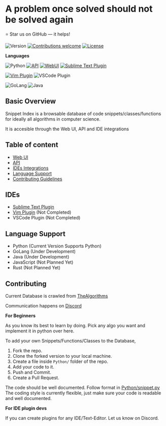 A problem once solved should not be solved again
======================
:star: Star us on GitHub — it helps!

![Version](https://img.shields.io/badge/Version-0.1-grey.svg)
[![Contributions welcome](https://img.shields.io/badge/contributions-welcome-orange.svg)](https://github.com/omkarjc27/Snippet-Index/issues)
[![License](https://img.shields.io/badge/license-MIT-blue.svg)](https://opensource.org/licenses/MIT)

**Languages**

![Python](https://img.shields.io/badge/Python-Supported-brightgreen.svg)
[![API](https://img.shields.io/badge/API-v0.1.0-brightgreen.svg)](https://snip-index.herokuapp.com/)
[![WebUI](https://img.shields.io/badge/WebUI-Working-brightgreen.svg)](https://snip-index.herokuapp.com/)
[![Sublime Text Plugin](https://img.shields.io/badge/SublimeText-Working-brightgreen.svg)](https://github.com/omkarjc27/sublime-snipet-index)

[![Vim Plugin](https://img.shields.io/badge/Vim-UnderConstruction-yellow.svg)](https://github.com/horwreed/Snippit-vim)
![VSCode Plugin](https://img.shields.io/badge/VSCode-UnderConstruction-yellow.svg)

![GoLang](https://img.shields.io/badge/GoLang-ComingSoon...-orange.svg)
![Java](https://img.shields.io/badge/Java-ComingSoon...-orange.svg)

## Basic Overview

Snippet Index is a browsable database of code snippets/classes/functions for ideally all algorithms in computer science. 

It is accesible through the Web UI, API and IDE integrations


## Table of content

- [Web UI](https://snip-index.herokuapp.com/)
- [API](/API_DOCS.md) 
- [IDEs Integrations](#ides)
- [Language Support](#language-support)
- [Contributing Guidelines](#contributing)

## IDEs

- [Sublime Text Plugin](https://github.com/omkarjc27/sublime-snipet-index)
- [Vim Plugin](https://github.com/horwreed/Snippit-vim) (Not Completed)
- VSCode Plugin (Not Completed)

## Language Support
- Python (Current Version Supports Python)
- GoLang (Under Development)
- Java (Under Development)
- JavaScript (Not Planned Yet)
- Rust (Not Planned Yet)

## Contributing

Current Database is crawled from [TheAlgorithms](https://github.com/TheAlgorithms/Python)

Communication happens on [Discord](https://discord.gg/8m3d9Bn)

**For Beginners**

As you know its best to learn by doing.
Pick any algo you want and implement it in python over here.

To add your own Snippets/Functions/Classes to the Database,
1. Fork the repo.
2. Clone the forked version to your local machine.
3. Create a file inside ```Python/``` folder of the repo.
4. Add your code to it.
5. Push and Commit.
6. Create a Pull Request.

The code should be well documented. Follow format in [Python/snippet.py](https://github.com/omkarjc27/Snippet-Index/blob/master/Python/snippet.py)
The coding style is currently flexible,
just make sure your code is readable and well documented.


**For IDE plugin devs**

If you can create plugins for any IDE/Text-Editor.
Let us know on Discord.
